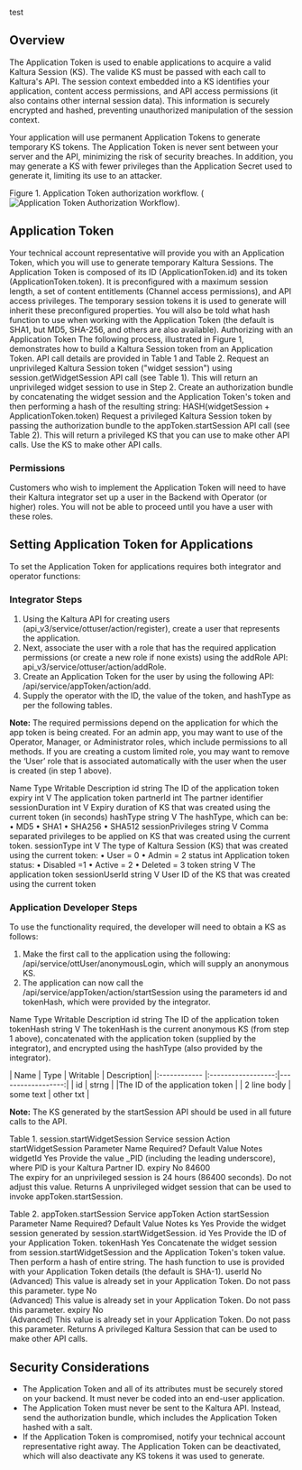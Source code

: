 test


## Overview  

The Application Token is used to enable applications to acquire a valid Kaltura Session (KS). The valide KS must be passed with each call to Kaltura's API. The session context embedded into a KS identifies your application, content access permissions, and API access permissions (it also contains other internal session data). This information is securely encrypted and hashed, preventing unauthorized manipulation of the session context.

Your application will use permanent Application Tokens to generate temporary KS tokens. The Application Token is never sent between your server and the API, minimizing the risk of security breaches. In addition, you may generate a KS with fewer privileges than the Application Secret used to generate it, limiting its use to an attacker.

Figure 1. Application Token authorization workflow.
 (![Application Token Authorization Workflow](url)). 

## Application Token  

Your technical account representative will provide you with an Application Token, which you will use to generate temporary Kaltura Sessions. The Application Token is composed of its ID (ApplicationToken.id) and its token (ApplicationToken.token). It is preconfigured with a maximum session length, a set of content entitlements (Channel access permissions), and API access privileges. The temporary session tokens it is used to generate will inherit these preconfigured properties. You will also be told what hash function to use when working with the Application Token (the default is SHA1, but MD5, SHA-256, and others are also available).
Authorizing with an Application Token
The following process, illustrated in Figure 1, demonstrates how to build a Kaltura Session token from an Application Token. API call details are provided in Table 1 and Table 2.
Request an unprivileged Kaltura Session token ("widget session") using session.getWidgetSession API call (see Table 1). This will return an unprivileged widget session to use in Step 2.
Create an authorization bundle by concatenating the widget session and the Application Token's token and then performing a hash of the resulting string: HASH(widgetSession + ApplicationToken.token)
Request a privileged Kaltura Session token by passing the authorization bundle to the appToken.startSession API call (see Table 2). This will return a privileged KS that you can use to make other API calls.
Use the KS to make other API calls.


### Permissions  

Customers who wish to implement the Application Token will need to have their Kaltura integrator set up a user in the Backend with Operator (or higher) roles. You will not be able to proceed until you have a user with these roles.



## Setting Application Token for Applications  

To set the Application Token for applications requires both integrator and operator functions:
### Integrator Steps  

1.	Using the Kaltura API for creating users (api_v3/service/ottuser/action/register), create a user that represents the application.
2.	Next, associate the user with a role that has the required application permissions (or create a new role if none exists) using the addRole API: api_v3/service/ottuser/action/addRole.
3.	Create an Application Token for the user by using the following API: /api/service/appToken/action/add.
4.	Supply the operator with the ID, the value of the token, and hashType as per the following tables.

**Note:** The required permissions depend on the application for which the app token is being created. For an admin app, you may want to use of the Operator, Manager, or Administrator roles, which include permissions to all methods. If you are creating a custom limited role, you may want to remove the ‘User’ role that is associated automatically with the user when the user is created (in step 1 above).

Name	Type	Writable	Description
id	string		The ID of the application token
expiry	int	V	The application token
partnerId	int		The partner identifier
sessionDuration	int	V	Expiry duration of KS that was created using the current token (in seconds)
hashType	string	V	The hashType, which can be:
•	MD5
•	SHA1
•	SHA256
•	SHA512
sessionPrivileges	string	V	Comma separated privileges to be applied on KS that was created using the current token.
sessionType	int	V	The type of Kaltura Session (KS) that was created using the current token:
•	User = 0
•	Admin = 2
status	int		Application token status:
•	Disabled =1
•	Active = 2
•	Deleted = 3
token	string	V	The application token
sessionUserId	string	V	User ID of the KS that was created using the current token

### Application Developer Steps  

To use the functionality required, the developer will need to obtain a KS as follows:

1.	Make the first call to the application using the following: /api/service/ottUser/anonymousLogin, which will supply an anonymous KS.
2.	The application can now call the /api/service/appToken/action/startSession using the parameters id and tokenHash, which were provided by the integrator.

Name	Type	Writable	Description
id	string		The ID of the application token
tokenHash	string	V	The tokenHash is the current anonymous KS (from step 1 above), concatenated with the application token (supplied by the integrator), and encrypted using the hashType (also provided by the integrator).

| Name        | Type | Writable | Description|
|:------------ |:------------------:|------------------:|
| id  | strng |           |The ID of the application token  |
| 2 line body  | some text          | other txt         |


**Note:** The KS generated by the startSession API should be used in all future calls to the API.


Table 1. session.startWidgetSession
Service	session
Action	startWidgetSession
Parameter Name	Required?	Default Value	Notes
widgetId	Yes	
Provide the value _PID (including the leading underscore), where PID is your Kaltura Partner ID.
expiry	No	84600	
The expiry for an unprivileged session is 24 hours (86400 seconds). Do not adjust this value.
Returns	A unprivileged widget session that can be used to invoke appToken.startSession.

Table 2. appToken.startSession
Service	appToken
Action	startSession
Parameter Name	Required?	Default Value	Notes
ks	Yes	
Provide the widget session generated by session.startWidgetSession.
id	Yes	
Provide the ID of your Application Token.
tokenHash	Yes	
Concatenate the widget session from session.startWidgetSession and the Application Token's token value. Then perform a hash of entire string. The hash function to use is provided with your Application Token details (the default is SHA-1).
userId	No	
(Advanced) This value is already set in your Application Token. Do not pass this parameter.
type	No	
(Advanced) This value is already set in your Application Token. Do not pass this parameter.
expiry	No	
(Advanced) This value is already set in your Application Token. Do not pass this parameter.
Returns	A privileged Kaltura Session that can be used to make other API calls.


## Security Considerations  

* The Application Token and all of its attributes must be securely stored on your backend. It must never be coded into an end-user application.
* The Application Token must never be sent to the Kaltura API. Instead, send the authorization bundle, which includes the Application Token hashed with a salt.
* If the Application Token is compromised, notify your technical account representative right away. The Application Token can be deactivated, which will also deactivate any KS tokens it was used to generate.
